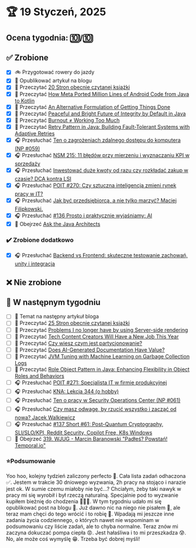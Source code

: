 # 🏆 19 Styczeń, 2025

## Ocena tygodnia: 🔟/🔟

## ✅ Zrobione
- [x] 🚲 Przygotować rowery do jazdy
- [x] 📝 Opublikować artykuł na blogu
- [x] 📗 Przeczytać [20 Stron obecnie czytanej książki](https://github.com/BartoszDabek/bdabek.pl/blob/master/miscellaneous/books.md)
- [x] 📗 Przeczytać [How Meta Ported Million Lines of Android Code from Java to Kotlin](https://www.infoq.com/news/2024/12/meta-java-kotlin-port/)
- [x] 📗 Przeczytać [An Alternative Formulation of Getting Things Done](https://blog.jbrains.ca/permalink/an-alternative-formulation-of-getting-things-done)
- [x] 📗 Przeczytać [Peaceful and Bright Future of Integrity by Default in Java](https://inside.java/2025/01/03/evolving-default-integrity/)
- [x] 📗 Przeczytać [Burnout ≠ Working Too Much](https://terriblesoftware.org/2024/12/20/burnout-%e2%89%a0-working-too-much/)
- [x] 📗 Przeczytać [Retry Pattern in Java: Building Fault-Tolerant Systems with Adaptive Retries](https://java-design-patterns.com/patterns/retry/)
- [x] 🎧 Przesłuchać [Ten o zagrożeniach zdalnego dostępu do komputera (NP #059)](https://niebezpiecznik.pl/post/zagrozenia-zdalnego-dostepu-do-komputera/)
- [x] 🎧 Przesłuchać [NSM 215: 11 błędów przy mierzeniu i wyznaczaniu KPI w sprzedaży](https://youtu.be/6KJbCxeqpU0)
- [x] 🎧 Przesłuchać [Inwestować duże kwoty od razu czy rozkładać zakup w czasie? DCA kontra LSI](https://inwestomat.eu/inwestowac-duze-kwoty-od-razu-czy-rozkladac-zakup-w-czasie/)
- [x] 🎧 Przesłuchać [POIT #270: Czy sztuczna inteligencja zmieni rynek pracy w IT?](https://porozmawiajmyoit.pl/poit-270-czy-sztuczna-inteligencja-zmieni-rynek-pracy-w-it/)
- [x] 🎧 Przesłuchać [Jak być przedsiębiorcą, a nie tylko marzyć? Maciej Filipkowski.](https://youtu.be/9s6EIoNJMLE)
- [x] 🎧 Przesłuchać [#136 Prosto i praktycznie wyjaśniamy: AI](https://patoarchitekci.io/136/)
- [x] 🎥 Obejrzeć [Ask the Java Architects](https://youtu.be/SPc9YpLsYo8)

### ✔️ Zrobione dodatkowo
- [x] 🎧 Przesłuchać [Backend vs Frontend: skuteczne testowanie zachowań, unity i integracja](https://bettersoftwaredesign.pl/podcast/backend-vs-frontend-skuteczne-testowanie-zachowan-unity-i-integracja/)

## ❌ Nie zrobione

## 📝 W następnym tygodniu
- [ ] 📝 Temat na następny artykuł bloga
- [ ] 📗 Przeczytać [25 Stron obecnie czytanej książki](https://github.com/BartoszDabek/bdabek.pl/blob/master/miscellaneous/books.md)
- [ ] 📗 Przeczytać [Problems I no longer have by using Server-side rendering](https://www.wimdeblauwe.com/blog/2024/12/31/problems-i-no-longer-have-by-using-server-side-rendering/)
- [ ] 📗 Przeczytać [Tech Content Creators Will Have a New Job This Year](https://ozar.me/2025/01/tech-content-creators-will-have-a-new-job-this-year/)
- [ ] 📗 Przeczytać [Czy wiesz czym jest partycjonowanie?](https://blog.consdata.tech/2025/01/07/czy-wiesz-czym-jest-partycjonowanie.html)
- [ ] 📗 Przeczytać [Does AI-Generated Documentation Have Value?](https://blog.vanillajava.blog/2025/01/does-ai-generated-documentation-have.html)
- [ ] 📗 Przeczytać [JVM Tuning with Machine Learning on Garbage Collection Logs](https://inside.java/2025/01/13/thesis-jvm-tuning-ml/)
- [ ] 📗 Przeczytać [Role Object Pattern in Java: Enhancing Flexibility in Object Roles and Behaviors](https://java-design-patterns.com/patterns/role-object/)
- [ ] 🎧 Przesłuchać [POIT #271: Specjalista IT w firmie produkcyjnej](https://porozmawiajmyoit.pl/poit-271-specjalista-it-w-firmie-produkcyjnej/)
- [ ] 🎧 Przesłuchać [KNA: Lekcja 344 (o hobby)](https://kwadransnaangielski.pl/lekcja/lekcja-344-o-hobby/)
- [ ] 🎧 Przesłuchać [Ten o pracy w Security Operations Center (NP #061)](https://www.spreaker.com/episode/ten-o-pracy-w-security-operations-center-np-061--63688312)
- [ ] 🎧 Przesłuchać [Czy masz odwagę, by rzucić wszystko i zacząć od nowa? Jacek Walkiewicz](https://youtu.be/73MsIEk4g1M)
- [ ] 🎧 Przesłuchać [#137 Short #61: Post-Quantum Cryptography, SLI/SLO/KPI, Reddit Security, Copilot Free, K8s Windows](https://patoarchitekci.io/137/)
- [ ] 🎥 Obejrzeć [319. WJUG - Marcin Baranowski "Padłeś? Powstań! Temporal.io"](https://youtu.be/kHC3MoEr1is)

### ⭐Podsumowanie
Yoo hoo, kolejny tydzień zaliczony perfecto 🥳. Cała lista zadań odhaczona ✅. Jestem w trakcie 30 dniowego wyzwania, 2h pracy na stojąco i narazie jest ok. W sumie czemu miałoby nie być...? Chciałym, żeby taki nawyk w pracy mi się wyrobił i był rzeczą naturalną. Specjalnie pod to wyzwanie kupiłem bieżnię do chodzenia 🚶‍♂️🤫. W tym tygodniu udało mi się opublikować post na blogu 📝. Już dawno nic na niego nie pisałem 💬, ale teraz mam chęci do tego wrócić i to robię 🦾. Wpadają mi jeszcze inne zadania życia codziennego, o których nawet nie wspominam w podsumowaniu czy liście zadań, ale to chyba normalne. Teraz znów mi zaczyna dokuczać pompa ciepła 😡. Jest hałaśliwa i to mi przeszkadza 😰. No, ale może coś wymyślę 😁. Trzeba być dobrej myśli!

